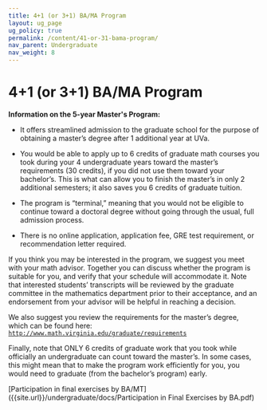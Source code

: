 ```yaml
---
title: 4+1 (or 3+1) BA/MA Program
layout: ug_page
ug_policy: true
permalink: /content/41-or-31-bama-program/
nav_parent: Undergraduate
nav_weight: 8
---
```


<h1 class="mb-3">4+1 (or 3+1) BA/MA Program</h1>

**Information on the 5-year Master&#39;s Program:**

- It offers streamlined admission to the graduate school for the purpose of obtaining a master&rsquo;s degree after 1 additional year at UVa.

- You would be able to apply up to 6 credits of graduate math courses you took during your 4 undergraduate years toward the master&rsquo;s requirements (30 credits), if you did not use them toward your bachelor&rsquo;s. This is what can allow you to finish the master&rsquo;s in only 2 additional semesters; it also saves you 6 credits of graduate tuition.

- The program is &ldquo;terminal,&rdquo; meaning that you would not be eligible to continue toward a doctoral degree without going through the usual, full admission process.

- There is no online application, application fee, GRE test requirement, or recommendation letter required.

If you think you may be interested in the program, we suggest you meet with your math advisor. Together you can discuss whether the program is suitable for you, and verify that your schedule will accommodate it. Note that interested students&rsquo; transcripts will be reviewed by the graduate committee in the mathematics department prior to their acceptance, and an endorsement from your advisor will be helpful in reaching a decision.

We also suggest you review the requirements for the master&rsquo;s degree, which can be found here: <a href="http://www.math.virginia.edu/graduate/requirements"><code class="highlighter-rouge">http://www.math.virginia.edu/graduate/requirements</code></a>

Finally, note that ONLY 6 credits of graduate work that you took while officially an undergraduate can count toward the master&rsquo;s. In some cases, this might mean that to make the program work efficiently for you, you would need to graduate (from the bachelor&rsquo;s program) early.

[Participation in final exercises by BA/MT]({{site.url}}/undergraduate/docs/Participation in Final Exercises by BA.pdf)
